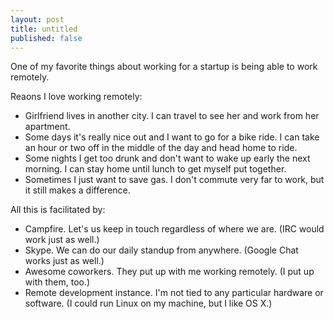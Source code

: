 ```yaml
---
layout: post
title: untitled
published: false
---
```


One of my favorite things about working for a startup is being able to work remotely.

Reaons I love working remotely:

-   Girlfriend lives in another city. I can travel to see her and work from her apartment.
-   Some days it's really nice out and I want to go for a bike ride. I can take an hour or two off in the middle of the day and head home to ride.
-   Some nights I get too drunk and don't want to wake up early the next morning. I can stay home until lunch to get myself put together.
-   Sometimes I just want to save gas. I don't commute very far to work, but it still makes a difference.

All this is facilitated by:

-   Campfire. Let's us keep in touch regardless of where we are. (IRC would work just as well.)
-   Skype. We can do our daily standup from anywhere. (Google Chat works just as well.)
-   Awesome coworkers. They put up with me working remotely. (I put up with them, too.)
-   Remote development instance. I'm not tied to any particular hardware or software. (I could run Linux on my machine, but I like OS X.)
